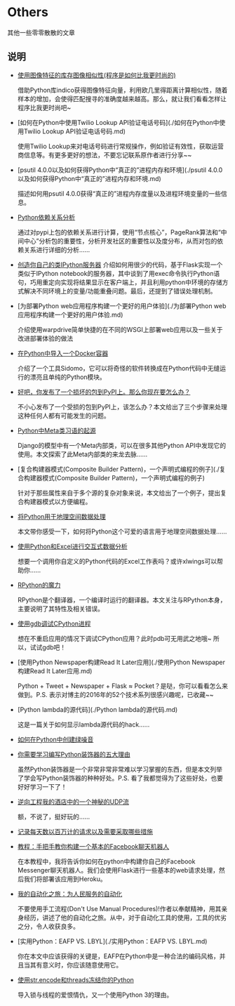 # Others
其他一些零零散散的文章

## 说明
- [使用图像特征的库存图像相似性(程序是如何比我更时尚的)](./程序是如何比我更时尚的.md) 

    借助Python库indico获得图像特征向量，利用欧几里得距离计算相似性，随着样本的增加，会使得匹配搜寻的准确度越来越高。那么，就让我们看看怎样让程序比我更时尚吧~

- [如何在Python中使用Twilio Lookup API验证电话号码](./如何在Python中使用Twilio Lookup API验证电话号码.md)
    
    使用Twilio Lookup来对电话号码进行常规操作，例如验证有效性，获取运营商信息等。有更多更好的想法，不要忘记联系原作者进行分享~~


- [psutil 4.0.0以及如何获得Python中“真正的”进程内存和环境](./psutil 4.0.0以及如何获得Python中“真正的”进程内存和环境.md) 
    
    描述如何用psutil 4.0.0获得“真正的”进程内存度量以及进程环境变量的一些信息。

- [Python依赖关系分析](./Python依赖关系分析.md) 
 
    通过对pypi上包的依赖关系进行计算，使用“节点核心”，PageRank算法和“中间中心”分析包的重要性，分析开发社区的重要性以及度分布，从而对包的依赖关系进行详细的分析……

- [创造你自己的类IPython服务器](./创造你自己的类IPython服务器.md) 
    介绍如何用很少的代码，基于Flask实现一个类似于IPython notebook的服务器，其中谈到了用exec命令执行Python语句，巧用重定向实现将结果显示在客户端上，并且利用python中环境的存储方式解决不同环境上的变量/功能重叠问题。最后，还提到了错误处理机制。

- [为部署Python web应用程序构建一个更好的用户体验](./为部署Python web应用程序构建一个更好的用户体验.md)

    介绍使用warpdrive简单快捷的在不同的WSGI上部署web应用以及一些关于改进部署体验的做法

- [在Python中导入一个Docker容器](./在Python中导入一个Docker容器.md)

    介绍了一个工具Sidomo，它可以将奇怪的软件转换成在Python代码中无缝运行的漂亮且单纯的Python模块。

- [好吧，你发布了一个损坏的包到PyPI上。那么你现在要怎么办？](./好吧，你发布了一个损坏的包到PyPI上。那么你现在要怎么办？.md)
    
    不小心发布了一个受损的包到PyPI上，该怎么办？本文给出了三个步骤来处理这种任何人都有可能发生的问题。

- [Python中Meta类习语的起源](./Python中Meta类习语的起源.md)

    Django的模型中有一个Meta内部类，可以在很多其他Python API中发现它的使用。本文探索了此Meta内部类的来龙去脉……


- [复合构建器模式(Composite Builder Pattern)，一个声明式编程的例子](./复合构建器模式(Composite Builder Pattern)，一个声明式编程的例子)
    
    针对于那些属性来自于多个源的复杂对象来说，本文给出了一个例子，提出复合构建器模式以方便编程。

- [将Python用于地理空间数据处理](./将Python用于地理空间数据处理.md)
    
    本文带你感受一下，如何将Python这个可爱的语言用于地理空间数据处理……

- [使用Python和Excel进行交互式数据分析](./使用Python和Excel进行交互式数据分析.md)

    想要一个调用你自定义的Python代码的Excel工作表吗？或许xlwings可以帮助你……

- [RPython的魔力](./RPython的魔力.md)

    RPython是个翻译器，一个编译时运行的翻译器。本文关注与RPython本身，主要说明了其特性及相关错误。


- [使用gdb调试CPython进程](./使用gdb调试CPython进程.md)

    想在不重启应用的情况下调试CPython应用？此时pdb可无用武之地哦~ 所以，试试gdb吧！

- [使用Python Newspaper构建Read It Later应用](./使用Python Newspaper构建Read It Later应用.md)

    Python + Tweet + Newspaper + Flask ≈ Pocket？是哒，你可以看看怎么来做到。P.S. 表示对博主的2016年的52个技术系列很感兴趣呢，已收藏~~

- [Python lambda的源代码](./Python lambda的源代码.md)

    这是一篇关于如何显示lambda源代码的hack……


- [如何在Python中创建绿噪音](./如何在Python中创建绿噪音.md)

- [你需要学习编写Python装饰器的五大理由](./你需要学习编写Python装饰器的五大理由.md)

    虽然Python装饰器是一个非常非常非常难以学习掌握的东西，但是本文列举了学会写Python装饰器的种种好处。P.S. 看了我都觉得为了这些好处，也要好好学习一下了！

- [逆向工程我的酒店中的一个神秘的UDP流](./逆向工程我的酒店中的一个神秘的UDP流.md)

    额，不说了，挺好玩的……

- [记录每天数以百万计的请求以及需要采取哪些措施](./记录每天数以百万计的请求以及需要采取哪些措施.md)


- [教程：手把手教你构建一个基本的Facebook聊天机器人](./教程：手把手教你构建一个基本的Facebook聊天机器人.md)

    在本教程中，我将告诉你如何在python中构建你自己的Facebook Messenger聊天机器人。我们会使用Flask进行一些基本的web请求处理，然后我们将部署该应用到Heroku。

- [我的自动化之旅：为人民服务的自动化](./我的自动化之旅：为人民服务的自动化.md)

    不要使用手工流程(Don't Use Manual Procedures)!作者以奉献精神，用其亲身经历，讲述了他的自动化之旅。从中，对于自动化工具的使用，工具的优劣之分，令人收获良多。

- [实用Python：EAFP VS. LBYL](./实用Python：EAFP VS. LBYL.md)

    你在本文中应该获得的关键是，EAFP在Python中是一种合法的编码风格，并且当其有意义时，你应该随意使用它。

- [使用str.encode和threads冻结你的Python](./使用str.encode和threads冻结你的Python.md)

    导入锁与线程的爱恨情仇，又一个使用Python 3的理由。